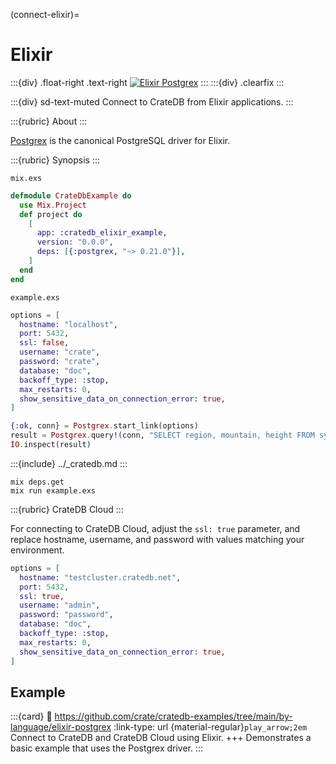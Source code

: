 (connect-elixir)=

# Elixir

:::{div} .float-right .text-right
[![Elixir Postgrex](https://github.com/crate/cratedb-examples/actions/workflows/lang-elixir-postgrex.yml/badge.svg)](https://github.com/crate/cratedb-examples/actions/workflows/lang-elixir-postgrex.yml)
:::
:::{div} .clearfix
:::

:::{div} sd-text-muted
Connect to CrateDB from Elixir applications.
:::

:::{rubric} About
:::

[Postgrex] is the canonical PostgreSQL driver for Elixir.

:::{rubric} Synopsis
:::

`mix.exs`
```elixir
defmodule CrateDbExample do
  use Mix.Project
  def project do
    [
      app: :cratedb_elixir_example,
      version: "0.0.0",
      deps: [{:postgrex, "~> 0.21.0"}],
    ]
  end
end
```
`example.exs`
```elixir
options = [
  hostname: "localhost",
  port: 5432,
  ssl: false,
  username: "crate",
  password: "crate",
  database: "doc",
  backoff_type: :stop,
  max_restarts: 0,
  show_sensitive_data_on_connection_error: true,
]

{:ok, conn} = Postgrex.start_link(options)
result = Postgrex.query!(conn, "SELECT region, mountain, height FROM sys.summits ORDER BY height DESC LIMIT 5", [])
IO.inspect(result)
```

:::{include} ../_cratedb.md
:::
```shell
mix deps.get
mix run example.exs
```

:::{rubric} CrateDB Cloud
:::

For connecting to CrateDB Cloud, adjust the `ssl: true` parameter,
and replace hostname, username, and password with values matching your
environment.
```elixir
options = [
  hostname: "testcluster.cratedb.net",
  port: 5432,
  ssl: true,
  username: "admin",
  password: "password",
  database: "doc",
  backoff_type: :stop,
  max_restarts: 0,
  show_sensitive_data_on_connection_error: true,
]
```

## Example

:::{card}
:link: https://github.com/crate/cratedb-examples/tree/main/by-language/elixir-postgrex
:link-type: url
{material-regular}`play_arrow;2em`
Connect to CrateDB and CrateDB Cloud using Elixir.
+++
Demonstrates a basic example that uses the Postgrex driver.
:::


[Postgrex]: https://hexdocs.pm/postgrex/readme.html
